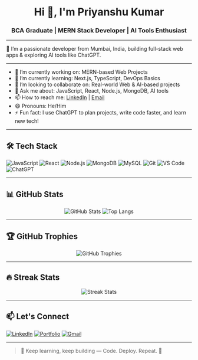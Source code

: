 <h1 align="center">Hi 👋, I'm Priyanshu Kumar</h1>
<h3 align="center">BCA Graduate | MERN Stack Developer | AI Tools Enthusiast</h3>

---

🌟 I’m a passionate developer from Mumbai, India, building full-stack web apps & exploring AI tools like ChatGPT.

---

- 🔭 I’m currently working on: MERN-based Web Projects  
- 🌱 I’m currently learning: Next.js, TypeScript, DevOps Basics  
- 👯 I’m looking to collaborate on: Real-world Web & AI-based projects  
- 💬 Ask me about: JavaScript, React, Node.js, MongoDB, AI tools  
- 📫 How to reach me: [LinkedIn](https://www.linkedin.com/in/priyanshu-kumar-287a59345/) | [Email](mailto:priyanshujaiswara@email.com)  
- 😄 Pronouns: He/Him  
- ⚡ Fun fact: I use ChatGPT to plan projects, write code faster, and learn new tech!

---

## 🛠️ Tech Stack

![JavaScript](https://img.shields.io/badge/JavaScript-black?style=for-the-badge&logo=javascript&logoColor=F7DF1E)
![React](https://img.shields.io/badge/React-20232A?style=for-the-badge&logo=react&logoColor=61DAFB)
![Node.js](https://img.shields.io/badge/Node.js-2C8EBB?style=for-the-badge&logo=node.js&logoColor=white)
![MongoDB](https://img.shields.io/badge/MongoDB-116149?style=for-the-badge&logo=mongodb&logoColor=white)
![MySQL](https://img.shields.io/badge/MySQL-00758F?style=for-the-badge&logo=mysql&logoColor=white)
![Git](https://img.shields.io/badge/Git-F05033?style=for-the-badge&logo=git&logoColor=white)
![VS Code](https://img.shields.io/badge/VSCode-007ACC?style=for-the-badge&logo=visual-studio-code&logoColor=white)
![ChatGPT](https://img.shields.io/badge/ChatGPT-2A2A2A?style=for-the-badge&logo=openai&logoColor=00a67e)


---

## 📊 GitHub Stats

<p align="center">
  <img src="https://github-readme-stats.vercel.app/api?username=Priyanshu-Kummar-Developer&show_icons=true&theme=tokyonight" alt="GitHub Stats" />
  <img src="https://github-readme-stats.vercel.app/api/top-langs/?username=Priyanshu-Kummar-Developer&layout=compact&theme=tokyonight" alt="Top Langs" />
</p>

---

## 🏆 GitHub Trophies

<p align="center">
  <img src="https://github-profile-trophy.vercel.app/?username=Priyanshu-Kummar-Developer&theme=darkhub&no-frame=false&margin-w=10" alt="GitHub Trophies" />
</p>

---

## 🔥 Streak Stats

<p align="center">
  <img src="https://github-readme-streak-stats.herokuapp.com/?user=Priyanshu-Kummar-Developer&theme=tokyonight" alt="Streak Stats" />
</p>

---

## 📫 Let's Connect

[![LinkedIn](https://img.shields.io/badge/LinkedIn-blue?style=for-the-badge&logo=linkedin&logoColor=white)](https://www.linkedin.com/in/priyanshu-kumar-287a59345/)
[![Portfolio](https://img.shields.io/badge/Portfolio-222?style=for-the-badge&logo=Google-Chrome&logoColor=white)](https://your-portfolio.com)
[![Gmail](https://img.shields.io/badge/Gmail-D14836?style=for-the-badge&logo=gmail&logoColor=white)](mailto:priyanshujaiswara@email.com)

---

> 🔁 Keep learning, keep building — Code. Deploy. Repeat. 🚀
